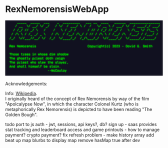 # RexNemorensisWebApp

<img src="./public/images/Screenshot.png">

Acknowledgements:

Info: [Wikipedia](https://en.wikipedia.org/wiki/Rex_Nemorensis#:~:text=This%20is%2C%20in%20a%20nutshell,his%20position%20against%20all%20challengers).  
I originally heard of the concept of Rex Nemorensis by way of the film "Apolcalypse Now", in which the character Colonel Kurtz (who is metaphorically Rex Nemorensis) is depicted to have been reading "The Golden Bough".

todo
port to js
auth - jwt, sessions, api keys?, db?
sign up - saas provides stat tracking and leaderboard access and game printouts - how to manage payment? crypto payment?
fix refresh problem - make history array
add beat up map blurbs to display map
remove hasMap true after dev
